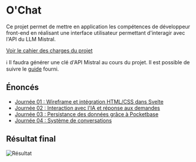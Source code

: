 # O'Chat

Ce projet permet de mettre en application les compétences de développeur front-end en réalisant une interface utilisateur permettant d'interagir avec l'API du LLM Mistral.

[Voir le cahier des charges du projet](./docs/cahier-des-charges.md)

ℹ️ Il faudra générer une clé d'API Mistral au cours du projet. Il est possible de suivre le [guide](./docs/token-mistral.md) fourni.

## Énoncés

- [Journée 01 : Wireframe et intégration HTML/CSS dans Svelte](./docs/j01.md)
- [Journée 02 : Interaction avec l'IA et réponse aux demandes](./docs/j02.md)
- [Journée 03 : Persistance des données grâce à Pocketbase](./docs/j03.md)
- [Journée 04 : Système de conversations](./docs/j04.md)

## Résultat final

![Résultat](./resultat.png)
